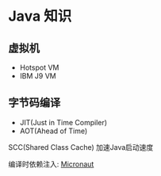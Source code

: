 # Java 知识

## 虚拟机

- Hotspot VM
- IBM J9 VM

## 字节码编译

- JIT(Just in Time Compiler)
- AOT(Ahead of Time)

SCC(Shared Class Cache) 加速Java启动速度

编译时依赖注入: [Micronaut](https://micronaut.io/)
